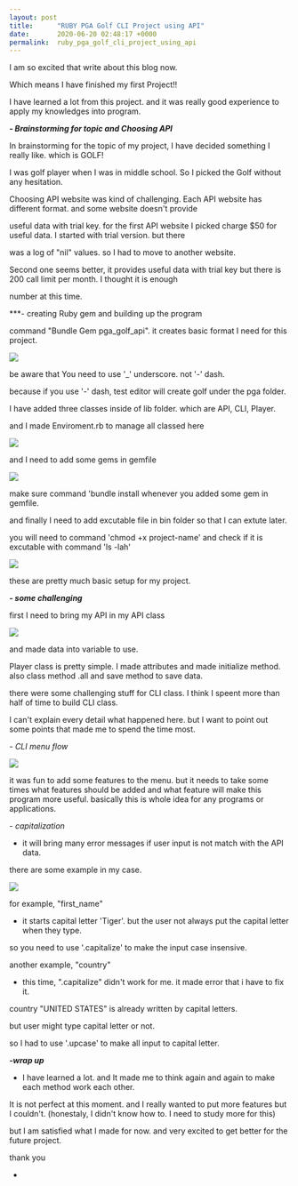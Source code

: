 ```yaml
---
layout: post
title:      "RUBY PGA Golf CLI Project using API"
date:       2020-06-20 02:48:17 +0000
permalink:  ruby_pga_golf_cli_project_using_api
---
```



I am so excited that write about this blog now.

Which means I have finished my first Project!! 

I have learned a lot from this project. and it was really good experience to apply my knowledges into program.


***- Brainstorming for topic and Choosing API***

In brainstorming for the topic of my project, I have decided something I really like. which is GOLF!


I was golf player when I was in middle school. So I picked the Golf without any hesitation.

Choosing API website was kind of challenging. Each API website has different format. and some website doesn't provide 

useful data with trial key. for the first API website I picked charge $50 for useful data.  I started with trial version. but there 

was a log of "nil" values. so I had to move to another website.  

Second one seems better, it provides useful data with trial key but there is 200 call limit per month.  I thought it is enough 

number at this time.


***- creating Ruby gem and building up the program 

command "Bundle Gem pga_golf_api". it creates basic format I need for this project.

![](https://imgur.com/fs04gRJ)

be aware that You need to use '_' underscore. not '-' dash.

because if you use '-' dash, test editor will create golf under the pga folder. 


I have added three classes inside of lib folder. which are API, CLI, Player.

and I made Enviroment.rb to manage all classed here

![](https://imgur.com/P7rzBC9h)


and I need to add some gems in gemfile 

![](https://imgur.com/eG2iFCq)

make sure command 'bundle install whenever you added some gem in gemfile.

and finally I need to add excutable file in bin folder so that I can extute later.

you will need to command 'chmod +x project-name' and check if it is excutable with command 'ls -lah'

![](https://imgur.com/eG2iFCq)


these are pretty much basic setup for my project.



***- some challenging***

first I need to bring my API in my API class 

![](https://imgur.com/F7Um8GA)

and made data into variable to use.


Player class is pretty simple. I made attributes and made initialize method. also class method .all and save method to save data.


there were some challenging stuff for CLI class. I think I speent more than half of time to build CLI class.

I can't explain every detail what happened here. but I want to point out some points that made me to spend the time most.


*- CLI menu flow*

![](https://imgur.com/AmWptZz)

it was fun to add some features to the menu. but it needs to take some times what  features should be added and
what feature will make this program more useful. 
basically this is whole idea for any programs or applications.

*- capitalization*


-  it will bring many error messages if user input is not match with the API data.

there are some example in my case.

![](https://imgur.com/xX6wV3N)

for example, "first_name"  

- it starts capital letter 'Tiger'.  but the user not always put the capital letter when they type.

so you need to use '.capitalize' to make the input case insensive.



another example, "country"

- this time, ".capitalize" didn't work for me.  it made error that i have to fix it.

country "UNITED STATES" is already written by capital letters.

but user might type capital letter or not.  

so I had to use '.upcase' to make all input to capital letter.



***-wrap up***

- I have learned a lot. and It made me to think again and again to make each method work each other.

It is not perfect at this  moment. and I really wanted to put more features but I couldn't.
(honestaly, I didn't know how to.  I need to study more for this)

but I am satisfied what I made for now. and very excited to get better for the future project.

thank you












-



















